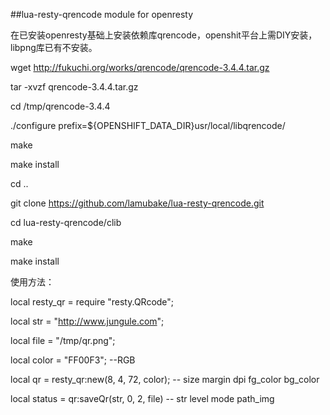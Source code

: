 ##lua-resty-qrencode module for openresty

在已安装openresty基础上安装依赖库qrencode，openshit平台上需DIY安装，libpng库已有不安装。


wget http://fukuchi.org/works/qrencode/qrencode-3.4.4.tar.gz

tar -xvzf qrencode-3.4.4.tar.gz

cd /tmp/qrencode-3.4.4

./configure prefix=${OPENSHIFT_DATA_DIR}usr/local/libqrencode/

make

make install

cd ..

git clone https://github.com/lamubake/lua-resty-qrencode.git

cd lua-resty-qrencode/clib

make

make install

使用方法：

local resty_qr = require "resty.QRcode";

local str = "http://www.jungule.com";

local file = "/tmp/qr.png";

local color = "FF00F3";  --RGB

local qr = resty_qr:new(8, 4, 72, color);  -- size margin dpi fg_color bg_color

local status = qr:saveQr(str, 0, 2, file)    -- str level mode path_img
